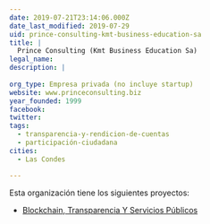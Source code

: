 ```yaml
---
date: 2019-07-21T23:14:06.000Z
date_last_modified: 2019-07-29
uid: prince-consulting-kmt-business-education-sa
title: |
  Prince Consulting (Kmt Business Education Sa)
legal_name: 
description: |
  
org_type: Empresa privada (no incluye startup)
website: www.princeconsulting.biz
year_founded: 1999
facebook: 
twitter: 
tags:
  - transparencia-y-rendicion-de-cuentas
  - participación-ciudadana
cities: 
  - Las Condes

---
```


Esta organización tiene los siguientes proyectos:

- [Blockchain, Transparencia Y Servicios Públicos](/proyectos/blockchain-transparencia-y-servicios-publicos)
